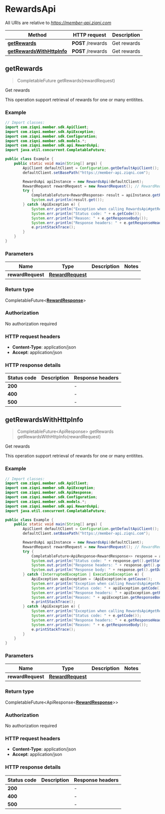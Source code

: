 # RewardsApi

All URIs are relative to *https://member-api.ziqni.com*

| Method | HTTP request | Description |
|------------- | ------------- | -------------|
| [**getRewards**](RewardsApi.md#getRewards) | **POST** /rewards | Get rewards |
| [**getRewardsWithHttpInfo**](RewardsApi.md#getRewardsWithHttpInfo) | **POST** /rewards | Get rewards |



## getRewards

> CompletableFuture<RewardResponse> getRewards(rewardRequest)

Get rewards

This operation support retrieval of rewards for one or many entitites.

### Example

```java
// Import classes:
import com.ziqni.member.sdk.ApiClient;
import com.ziqni.member.sdk.ApiException;
import com.ziqni.member.sdk.Configuration;
import com.ziqni.member.sdk.models.*;
import com.ziqni.member.sdk.api.RewardsApi;
import java.util.concurrent.CompletableFuture;

public class Example {
    public static void main(String[] args) {
        ApiClient defaultClient = Configuration.getDefaultApiClient();
        defaultClient.setBasePath("https://member-api.ziqni.com");

        RewardsApi apiInstance = new RewardsApi(defaultClient);
        RewardRequest rewardRequest = new RewardRequest(); // RewardRequest | 
        try {
            CompletableFuture<RewardResponse> result = apiInstance.getRewards(rewardRequest);
            System.out.println(result.get());
        } catch (ApiException e) {
            System.err.println("Exception when calling RewardsApi#getRewards");
            System.err.println("Status code: " + e.getCode());
            System.err.println("Reason: " + e.getResponseBody());
            System.err.println("Response headers: " + e.getResponseHeaders());
            e.printStackTrace();
        }
    }
}
```

### Parameters


| Name | Type | Description  | Notes |
|------------- | ------------- | ------------- | -------------|
| **rewardRequest** | [**RewardRequest**](RewardRequest.md)|  | |

### Return type

CompletableFuture<[**RewardResponse**](RewardResponse.md)>


### Authorization

No authorization required

### HTTP request headers

- **Content-Type**: application/json
- **Accept**: application/json

### HTTP response details
| Status code | Description | Response headers |
|-------------|-------------|------------------|
| **200** |  |  -  |
| **400** |  |  -  |
| **500** |  |  -  |

## getRewardsWithHttpInfo

> CompletableFuture<ApiResponse<RewardResponse>> getRewards getRewardsWithHttpInfo(rewardRequest)

Get rewards

This operation support retrieval of rewards for one or many entitites.

### Example

```java
// Import classes:
import com.ziqni.member.sdk.ApiClient;
import com.ziqni.member.sdk.ApiException;
import com.ziqni.member.sdk.ApiResponse;
import com.ziqni.member.sdk.Configuration;
import com.ziqni.member.sdk.models.*;
import com.ziqni.member.sdk.api.RewardsApi;
import java.util.concurrent.CompletableFuture;

public class Example {
    public static void main(String[] args) {
        ApiClient defaultClient = Configuration.getDefaultApiClient();
        defaultClient.setBasePath("https://member-api.ziqni.com");

        RewardsApi apiInstance = new RewardsApi(defaultClient);
        RewardRequest rewardRequest = new RewardRequest(); // RewardRequest | 
        try {
            CompletableFuture<ApiResponse<RewardResponse>> response = apiInstance.getRewardsWithHttpInfo(rewardRequest);
            System.out.println("Status code: " + response.get().getStatusCode());
            System.out.println("Response headers: " + response.get().getHeaders());
            System.out.println("Response body: " + response.get().getData());
        } catch (InterruptedException | ExecutionException e) {
            ApiException apiException = (ApiException)e.getCause();
            System.err.println("Exception when calling RewardsApi#getRewards");
            System.err.println("Status code: " + apiException.getCode());
            System.err.println("Response headers: " + apiException.getResponseHeaders());
            System.err.println("Reason: " + apiException.getResponseBody());
            e.printStackTrace();
        } catch (ApiException e) {
            System.err.println("Exception when calling RewardsApi#getRewards");
            System.err.println("Status code: " + e.getCode());
            System.err.println("Response headers: " + e.getResponseHeaders());
            System.err.println("Reason: " + e.getResponseBody());
            e.printStackTrace();
        }
    }
}
```

### Parameters


| Name | Type | Description  | Notes |
|------------- | ------------- | ------------- | -------------|
| **rewardRequest** | [**RewardRequest**](RewardRequest.md)|  | |

### Return type

CompletableFuture<ApiResponse<[**RewardResponse**](RewardResponse.md)>>


### Authorization

No authorization required

### HTTP request headers

- **Content-Type**: application/json
- **Accept**: application/json

### HTTP response details
| Status code | Description | Response headers |
|-------------|-------------|------------------|
| **200** |  |  -  |
| **400** |  |  -  |
| **500** |  |  -  |

